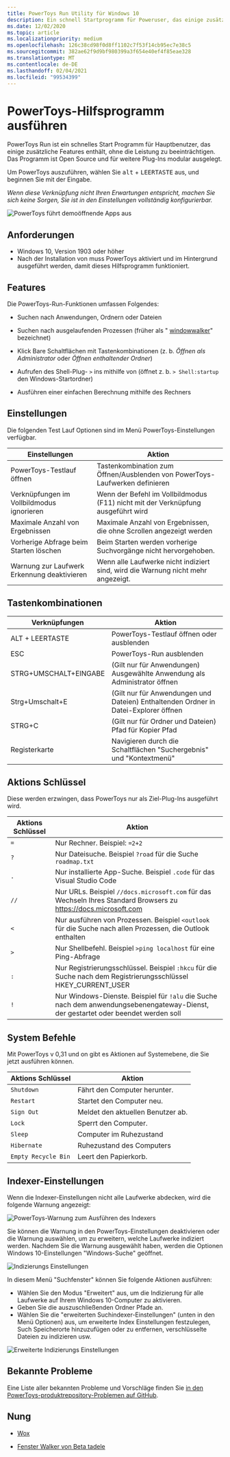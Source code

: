 ```yaml
---
title: PowerToys Run Utility für Windows 10
description: Ein schnell Startprogramm für Poweruser, das einige zusätzliche Features ohne Leistungseinbußen enthält.
ms.date: 12/02/2020
ms.topic: article
ms.localizationpriority: medium
ms.openlocfilehash: 126c38cd98f0d8ff1102c7f53f14cb95ec7e38c5
ms.sourcegitcommit: 382ae62f9d9bf980399a3f654e40ef4f85eae328
ms.translationtype: MT
ms.contentlocale: de-DE
ms.lasthandoff: 02/04/2021
ms.locfileid: "99534399"
---
```

# <a name="powertoys-run-utility"></a>PowerToys-Hilfsprogramm ausführen

PowerToys Run ist ein schnelles Start Programm für Hauptbenutzer, das einige zusätzliche Features enthält, ohne die Leistung zu beeinträchtigen. Das Programm ist Open Source und für weitere Plug-Ins modular ausgelegt.

Um PowerToys auszuführen, wählen Sie <kbd>alt</kbd> + <kbd>LEERTASTE</kbd> aus, und beginnen Sie mit der Eingabe.

*Wenn diese Verknüpfung nicht Ihren Erwartungen entspricht, machen Sie sich keine Sorgen, Sie ist in den Einstellungen vollständig konfigurierbar.*

![PowerToys führt demoöffnende Apps aus](../images/pt-powerrun-demo.gif)

## <a name="requirements"></a>Anforderungen

- Windows 10, Version 1903 oder höher
- Nach der Installation von muss PowerToys aktiviert und im Hintergrund ausgeführt werden, damit dieses Hilfsprogramm funktioniert.

## <a name="features"></a>Features

Die PowerToys-Run-Funktionen umfassen Folgendes:

- Suchen nach Anwendungen, Ordnern oder Dateien

- Suchen nach ausgelaufenden Prozessen (früher als " [windowwalker](https://github.com/betsegaw/windowwalker/)" bezeichnet)

- Klick Bare Schaltflächen mit Tastenkombinationen (z. b. *Öffnen als Administrator* oder *Öffnen enthaltender Ordner*)

- Aufrufen des Shell-Plug- `>`  ins mithilfe von (öffnet z. b. `> Shell:startup` den Windows-Startordner)

- Ausführen einer einfachen Berechnung mithilfe des Rechners

## <a name="settings"></a>Einstellungen

Die folgenden Test Lauf Optionen sind im Menü PowerToys-Einstellungen verfügbar.

  | **Einstellungen** |**Aktion** |
  | --- | --- |
  | PowerToys-Testlauf öffnen | Tastenkombination zum Öffnen/Ausblenden von PowerToys-Laufwerken definieren |
  | Verknüpfungen im Vollbildmodus ignorieren |  Wenn der Befehl im Vollbildmodus (F11) nicht mit der Verknüpfung ausgeführt wird |
  | Maximale Anzahl von Ergebnissen |  Maximale Anzahl von Ergebnissen, die ohne Scrollen angezeigt werden |
  | Vorherige Abfrage beim Starten löschen | Beim Starten werden vorherige Suchvorgänge nicht hervorgehoben. |
  | Warnung zur Laufwerk Erkennung deaktivieren | Wenn alle Laufwerke nicht indiziert sind, wird die Warnung nicht mehr angezeigt. |

## <a name="keyboard-shortcuts"></a>Tastenkombinationen

  | **Verknüpfungen** | **Aktion** |
  | --- | --- |
  | ALT + LEERTASTE | PowerToys-Testlauf öffnen oder ausblenden |
  | ESC | PowerToys-Run ausblenden |
  | STRG+UMSCHALT+EINGABE | (Gilt nur für Anwendungen) Ausgewählte Anwendung als Administrator öffnen |
  | Strg+Umschalt+E | (Gilt nur für Anwendungen und Dateien) Enthaltenden Ordner in Datei-Explorer öffnen |
  | STRG+C | (Gilt nur für Ordner und Dateien) Pfad für Kopier Pfad |
  | Registerkarte | Navigieren durch die Schaltflächen "Suchergebnis" und "Kontextmenü" |

## <a name="action-key"></a>Aktions Schlüssel

Diese werden erzwingen, dass PowerToys nur als Ziel-Plug-Ins ausgeführt wird.

  | **Aktions Schlüssel** | **Aktion** |
  | --- | --- |
  | `=` | Nur Rechner. Beispiel: `=2+2` |
  | `?` | Nur Dateisuche. Beispiel `?road` für die Suche `roadmap.txt` |
  | `.` | Nur installierte App-Suche. Beispiel `.code` für das Visual Studio Code |
  | `//` | Nur URLs. Beispiel `//docs.microsoft.com` für das Wechseln Ihres Standard Browsers zu https://docs.microsoft.com |
  | `<` | Nur ausführen von Prozessen. Beispiel `<outlook` für die Suche nach allen Prozessen, die Outlook enthalten |
  | `>` | Nur Shellbefehl. Beispiel `>ping localhost` für eine Ping-Abfrage |
  | `:` | Nur Registrierungsschlüssel. Beispiel `:hkcu` für die Suche nach dem Registrierungsschlüssel HKEY_CURRENT_USER |
  | `!` | Nur Windows-Dienste. Beispiel für `!alu` die Suche nach dem anwendungsebenengateway-Dienst, der gestartet oder beendet werden soll |

## <a name="system-commands"></a>System Befehle

Mit PowerToys v 0,31 und on gibt es Aktionen auf Systemebene, die Sie jetzt ausführen können.

  | **Aktions Schlüssel**   |   **Aktion** |
  | ------------------ | ---------------------------------------------------------------------------------|
  | `Shutdown` | Fährt den Computer herunter. |
  | `Restart` | Startet den Computer neu. |
  | `Sign Out` | Meldet den aktuellen Benutzer ab. |
  | `Lock` | Sperrt den Computer. |
  | `Sleep` | Computer im Ruhezustand |
  | `Hibernate` | Ruhezustand des Computers |
  | `Empty Recycle Bin` | Leert den Papierkorb. |

## <a name="indexer-settings"></a>Indexer-Einstellungen

Wenn die Indexer-Einstellungen nicht alle Laufwerke abdecken, wird die folgende Warnung angezeigt:

![PowerToys-Warnung zum Ausführen des Indexers](../images/pt-run-warning.png)

Sie können die Warnung in den PowerToys-Einstellungen deaktivieren oder die Warnung auswählen, um zu erweitern, welche Laufwerke indiziert werden. Nachdem Sie die Warnung ausgewählt haben, werden die Optionen Windows 10-Einstellungen "Windows-Suche" geöffnet.

![Indizierungs Einstellungen](../images/pt-run-indexing.png)

In diesem Menü "Suchfenster" können Sie folgende Aktionen ausführen:

- Wählen Sie den Modus "Erweitert" aus, um die Indizierung für alle Laufwerke auf Ihrem Windows 10-Computer zu aktivieren.
- Geben Sie die auszuschließenden Ordner Pfade an.
- Wählen Sie die "erweiterten Suchindexer-Einstellungen" (unten in den Menü Optionen) aus, um erweiterte Index Einstellungen festzulegen, Such Speicherorte hinzuzufügen oder zu entfernen, verschlüsselte Dateien zu indizieren usw.

![Erweiterte Indizierungs Einstellungen](../images/pt-run-indexing-advanced.png)

## <a name="known-issues"></a>Bekannte Probleme

Eine Liste aller bekannten Probleme und Vorschläge finden Sie [in den PowerToys-produktrepository-Problemen auf GitHub](https://github.com/microsoft/PowerToys/issues?q=is%3Aopen+is%3Aissue+label%3AProduct-Launcher).

## <a name="attribution"></a>Nung

- [Wox](https://github.com/Wox-launcher/Wox/)

- [Fenster Walker von Beta tadele](https://github.com/betsegaw/windowwalker)
